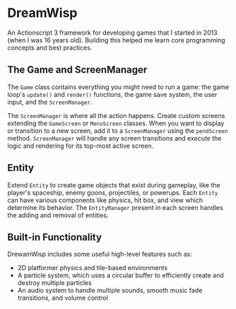 # DreamWisp

An Actionscript 3 framework for developing games that I started in 2013 (when I was 16 years old). Building this helped me learn core programming concepts and best practices.

## The Game and ScreenManager

The `Game` class contains everything you might need to run a game: the game loop's `update()` and `render()` functions, the game save system, the user input, and the `ScreenManager`.

The `ScreenManager` is where all the action happens. Create custom screens extending the `GameScreen` or `MenuScreen` classes. When you want to display or transition to a new screen, add it to a `ScreenManager` using the `pendScreen` method. `ScreenManager` will handle any screen transitions and execute the logic and rendering for its top-most active screen.

## Entity

Extend `Entity` to create game objects that exist during gameplay, like the player's spaceship, enemy goons, projectiles, or powerups. Each `Entity` can have various components like physics, hit box, and view which determine its behavior. The `EntityManager` present in each screen handles the adding and removal of entities.

## Built-in Functionality

DrewamWisp includes some useful high-level features such as:

- 2D platformer physics and tile-based environments
- A particle system, which uses a circular buffer to efficiently create and destroy multiple particles
- An audio system to handle multiple sounds, smooth music fade transitions, and volume control